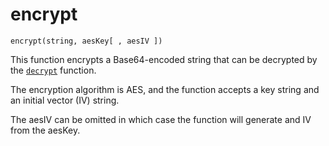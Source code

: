 # encrypt

`encrypt(string, aesKey[ , aesIV ])`

This function encrypts a Base64-encoded string that can be decrypted by the [`decrypt`](decrypt.md) function.

The encryption algorithm is AES, and the function accepts a key string and an initial vector (IV) string.

The aesIV can be omitted in which case the function will generate and IV from the aesKey.

